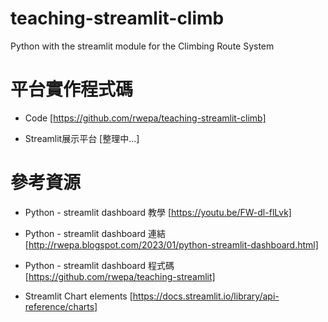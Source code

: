 # teaching-streamlit-climb
Python with the streamlit module for the Climbing Route System

# 平台實作程式碼

+ Code [https://github.com/rwepa/teaching-streamlit-climb]

+ Streamlit展示平台 [整理中...]

# 參考資源


+ Python - streamlit dashboard 教學 [https://youtu.be/FW-dl-flLvk]

+ Python - streamlit dashboard 連結 [http://rwepa.blogspot.com/2023/01/python-streamlit-dashboard.html]

+ Python - streamlit dashboard 程式碼 [https://github.com/rwepa/teaching-streamlit]

+ Streamlit Chart elements [https://docs.streamlit.io/library/api-reference/charts]
